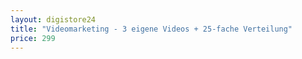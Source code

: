 ```yaml
---
layout: digistore24
title: "Videomarketing - 3 eigene Videos + 25-fache Verteilung"
price: 299
---
```

